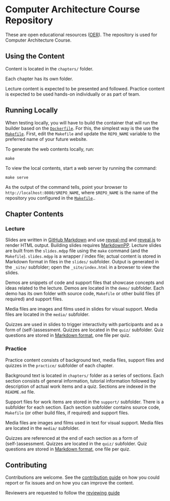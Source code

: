 # Computer Architecture Course Repository

These are open educational resources ([OER](https://en.wikipedia.org/wiki/Open_educational_resources)).
The repository is used for Computer Architecture Course.

## Using the Content

Content is located in the `chapters/` folder.

Each chapter has its own folder.

Lecture content is expected to be presented and followed.
Practice content is expected to be used hands-on individually or as part of team.

## Running Locally

When testing locally, you will have to build the container that will run the builder based on the [`Dockerfile`](Dockerfile).
For this, the simplest way is the use the [`Makefile`](Makefile).
First, edit the `Makefile` and update the `REPO_NAME` variable to the preferred name of your future website.

To generate the web contents locally, run:

```console
make
```

To view the local contents, start a web server by running the command:

```console
make serve
```

As the output of the command tells, point your browser to `http://localhost:8080/$REPO_NAME`, where `$REPO_NAME` is the name of the repository you configured in the [`Makefile`](Makefile)..

## Chapter Contents

### Lecture

Slides are written in [GitHub Markdown](https://guides.github.com/features/mastering-markdown/) and use [reveal-md](https://github.com/webpro/reveal-md) and [reveal.js](https://revealjs.com/) to render HTML output.
Building slides requires [MarkdownPP](https://github.com/amyreese/markdown-pp).
Lecture slides are built from the `slides.mdpp` file using the `make` command (and the `Makefile`).
`slides.mdpp` is a wrapper / index file;
actual content is stored in Markdown format in files in the `slides/` subfolder.
Output is generated in the `_site/` subfolder;
open the `_site/index.html` in a browser to view the slides.

Demos are snippets of code and support files that showcase concepts and ideas related to the lecture.
Demos are located in the `demo/` subfolder.
Each demo has its own folder with source code, `Makefile` or other build files (if required) and support files.

Media files are images and films used in slides for visual support.
Media files are located in the `media/` subfolder.

Quizzes are used in slides to trigger interactivity with participants and as a form of (self-)assessment.
Quizzes are located in the `quiz/` subfolder.
Quiz questions are stored in [Markdown format](https://guides.github.com/features/mastering-markdown/), one file per quiz.

### Practice

Practice content consists of background text, media files, support files and quizzes in the `practice/` subfolder of each chapter.

Background text is located in `chapters/` folder as a series of sections.
Each section consists of general information, tutorial information followed by description of actual work items and a quiz.
Sections are indexed in the `README.md` file.

Support files for work items are stored in the `support/` subfolder.
There is a subfolder for each section.
Each section subfolder contains source code, `Makefile` (or other build files, if required) and support files.

Media files are images and films used in text for visual support.
Media files are located in the `media/` subfolder.

Quizzes are referenced at the end of each section as a form of (self-)assessment.
Quizzes are located in the `quiz/` subfolder.
Quiz questions are stored in [Markdown format](https://guides.github.com/features/mastering-markdown/), one file per quiz.

## Contributing

Contributions are welcome.
See the [contribution guide](CONTRIBUTING.md) on how you could report or fix issues and on how you can improve the content.

Reviewers are requested to follow the [reviewing guide](REVIEWING.md)
